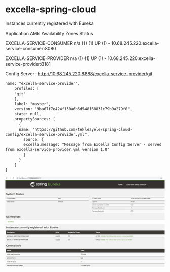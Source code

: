# excella-spring-cloud


Instances currently registered with Eureka

Application	AMIs	Availability Zones	Status


EXCELLA-SERVICE-CONSUMER	n/a (1)	(1)	UP (1) - 10.68.245.220:excella-service-consumer:8080

EXCELLA-SERVICE-PROVIDER	n/a (1)	(1)	UP (1) - 10.68.245.220:excella-service-provider:8181


Config Server : 
http://10.68.245.220:8888/excella-service-provider/git

```,{
name: "excella-service-provider",
    profiles: [
    "git"
    ],
    label: "master",
    version: "9ba67f7e424f130a6b6d548f68831c79b9a279f0",
    state: null,
    propertySources: [
      {
      name: "https://github.com/tekleayele/spring-cloud-config/excella-service-provider.yml",
        source: {
        excella.message: "Message from Excella Config Server - served from excella-service-provider.yml version 1.0"
        }
      }
    ]
}
```

![Eureka](https://github.com/tekleayele/excella-spring-cloud/blob/master/Eureka.png)
